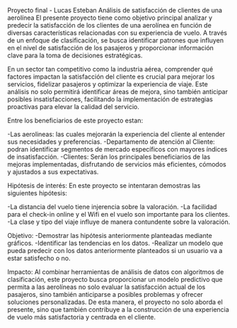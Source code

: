 Proyecto final - Lucas Esteban
Análisis de satisfacción de clientes de una aerolínea
El presente proyecto tiene como objetivo principal analizar y predecir la satisfacción de los clientes de una aerolínea en función de diversas características relacionadas con su experiencia de vuelo. A través de un enfoque de clasificación, 
se busca identificar patrones que influyen en el nivel de satisfacción de los pasajeros y proporcionar información clave para la toma de decisiones estratégicas.

En un sector tan competitivo como la industria aérea, comprender qué factores impactan la satisfacción del cliente es crucial para mejorar los servicios, fidelizar pasajeros y optimizar la experiencia de viaje. Este análisis no solo permitirá 
identificar áreas de mejora, sino también anticipar posibles insatisfacciones, facilitando la implementación de estrategias proactivas para elevar la calidad del servicio.

Entre los beneficiarios de este proyecto estan:

-Las aerolineas: las cuales mejorarán la experiencia del cliente al entender sus necesidades y preferencias.
-Departamento de atención al Cliente: podran identificar segmentos de mercado específicos con mayores índices de insatisfacción.
-Clientes: Serán los principales beneficiarios de las mejoras implementadas, disfrutando de servicios más eficientes, cómodos y ajustados a sus expectativas.

Hipótesis de interés:
En este proyecto se intentaran demostras las siguientes hipótesis:

-La distancia del vuelo tiene injerencia sobre la valoración.
-La facilidad para el check-in online y el Wifi en el vuelo son importante para los clientes.
-La clase y tipo del viaje influye de manera contundente sobre la valoración.

Objetivo:
-Demostrar las hipótesis anteriormente planteadas mediante gráficos.
-Identificar las tendencias en los datos.
-Realizar un modelo que pueda predecir con los datos anteriormente planteados si un usuario va a estar satisfecho o no.

Impacto:
Al combinar herramientas de análisis de datos con algoritmos de clasificación, este proyecto busca proporcionar un modelo predictivo que permita a las aerolíneas no solo evaluar la satisfacción actual de los pasajeros, sino también anticiparse 
a posibles problemas y ofrecer soluciones personalizadas. De esta manera, el proyecto no solo aborda el presente, sino que también contribuye a la construcción de una experiencia de vuelo más satisfactoria y centrada en el cliente.
